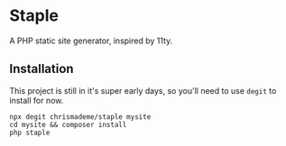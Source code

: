 # Staple

A PHP static site generator, inspired by 11ty.

## Installation

This project is still in it's super early days, so you'll need to use `degit` to install for now.

```
npx degit chrismademe/staple mysite
cd mysite && composer install
php staple
```
